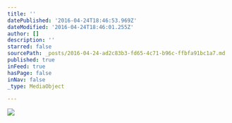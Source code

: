 ```yaml
---
title: ''
datePublished: '2016-04-24T18:46:53.969Z'
dateModified: '2016-04-24T18:46:01.255Z'
author: []
description: ''
starred: false
sourcePath: _posts/2016-04-24-ad2c83b3-fd65-4c71-b96c-ffbfa91bc1a7.md
published: true
inFeed: true
hasPage: false
inNav: false
_type: MediaObject

---
```

![](https://the-grid-user-content.s3-us-west-2.amazonaws.com/5a5ba2ff-ae80-4bde-b265-e7670b180e13.jpg)